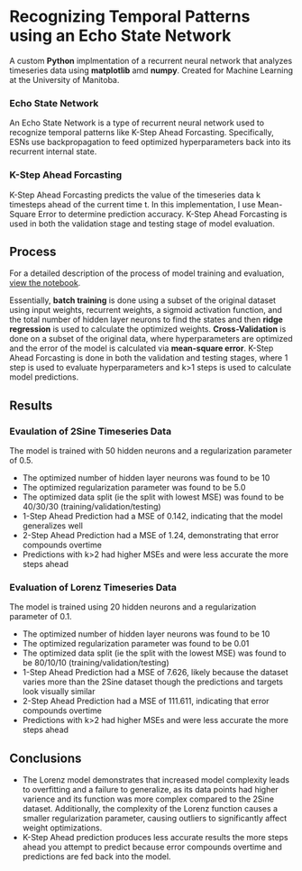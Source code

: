 # Recognizing Temporal Patterns using an Echo State Network
A custom **Python** implmentation of a recurrent neural network that analyzes timeseries data using **matplotlib** amd **numpy**.
Created for Machine Learning at the University of Manitoba.

### Echo State Network
An Echo State Network is a type of recurrent neural network used to recognize temporal patterns like K-Step Ahead Forcasting. Specifically, ESNs use backpropagation to feed optimized hyperparameters back into its recurrent internal state. 

### K-Step Ahead Forcasting
K-Step Ahead Forcasting predicts the value of the timeseries data k timesteps ahead of the current time t. In this implementation,
I use Mean-Square Error to determine prediction accuracy.
K-Step Ahead Forcasting is used in both the validation stage and testing stage of model evaluation.

## Process
For a detailed description of the process of model training and evaluation,  [view the notebook](ESN.ipynb).


Essentially, **batch training** is done using a subset of the original dataset using input weights, recurrent weights, a sigmoid activation function, and the total number of hidden layer neurons to find the states and then **ridge regression** is used to calculate the optimized weights.
**Cross-Validation** is done on a subset of the original data, where hyperparameters are optimized and the error of the model is calculated via **mean-square error**.
K-Step Ahead Forcasting is done in both the validation and testing stages, where 1 step is used to evaluate hyperparameters and k>1 steps is used to calculate model predictions.


## Results 

### Evaulation of 2Sine Timeseries Data
The model is trained with 50 hidden neurons and a regularization parameter of 0.5.
- The optimized number of hidden layer neurons was found to be 10
- The optimized regularization parameter was found to be 5.0
- The optimized data split (ie the split with lowest MSE) was found to be 40/30/30 (training/validation/testing)
- 1-Step Ahead Prediction had a MSE of 0.142, indicating that the model generalizes well
- 2-Step Ahead Prediction had a MSE of 1.24, demonstrating that error compounds overtime
- Predictions with k>2 had higher MSEs and were less accurate the more steps ahead 
  
### Evaluation of Lorenz Timeseries Data
The model is trained using 20 hidden neurons and a regularization parameter of 0.1.
- The optimized number of hidden layer neurons was found to be 10
- The optimized regularization parameter was found to be 0.01
- The optimized data split (ie the split with the lowest MSE) was found to be 80/10/10 (training/validation/testing)
- 1-Step Ahead Prediction had a MSE of 7.626, likely because the dataset varies more than the 2Sine dataset though the predictions and targets look visually similar
- 2-Step Ahead Prediction had a MSE of 111.611, indicating that error compounds overtime
- Predictions with k>2 had higher MSEs and were less accurate the more steps ahead
  
## Conclusions
- The Lorenz model demonstrates that increased model complexity leads to overfitting and a failure to generalize, as its data points had higher varience and its function was more complex compared to the 2Sine dataset. Additionally, the complexity of the Lorenz function causes a smaller regularization parameter, causing outliers to significantly affect weight optimizations.
- K-Step Ahead prediction produces less accurate results the more steps ahead you attempt to predict because error compounds overtime and predictions are fed back into the model.
  
